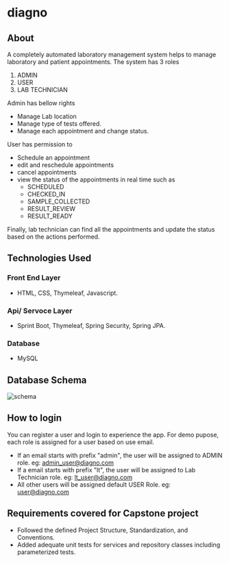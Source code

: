 # diagno

## About
A completely automated laboratory management system helps to manage laboratory and patient appointments. The system has 3 roles
1. ADMIN
2. USER
3. LAB TECHNICIAN

Admin has bellow rights
- Manage Lab location
- Manage type of tests offered.
- Manage each appointment and change status.

User has permission to
- Schedule an appointment
- edit and reschedule appointments
- cancel appointments
- view the status of the appointments in real time such as
  - SCHEDULED
  - CHECKED_IN
  - SAMPLE_COLLECTED
  - RESULT_REVIEW
  - RESULT_READY

Finally, lab technician can find all the appointments and update the status based on the actions performed.

## Technologies Used

### Front End Layer
- HTML, CSS, Thymeleaf, Javascript.
### Api/ Servoce Layer
- Sprint Boot, Thymeleaf, Spring Security, Spring JPA.
### Database
- MySQL

## Database Schema
![schema](https://github.com/apsyajeesh/diagno/assets/129886182/a219b4ca-fc5e-48d2-9a96-e986f521e199)

## How to login

You can register a user and login to experience the app. For demo pupose, each role is assigned for a user based on use email. 
   - If an email starts with prefix "admin", the user will be assigned to ADMIN role.
       eg: admin_user@diagno.com
   - If a email starts with prefix "lt", the user will be assigned to Lab Technician role.
       eg: lt_user@diagno.com
   - All other users will be assigned default USER Role.
       eg: user@diagno.com

## Requirements covered for Capstone project
- Followed the defined Project Structure, Standardization, and Conventions.
- Added adequate unit tests for services and repository classes including parameterized tests.
  


